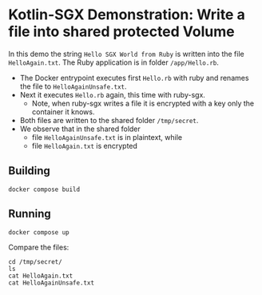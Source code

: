 # Kotlin-SGX Demonstration: Write a file into shared protected Volume

In this demo the string `Hello SGX World from Ruby` is written into the file `HelloAgain.txt`. The Ruby application is in folder `/app/Hello.rb`. 

* The Docker entrypoint executes first `Hello.rb` with ruby and renames the file to `HelloAgainUnsafe.txt`. 
* Next it executes  `Hello.rb` again, this time with ruby-sgx. 
  * Note, when ruby-sgx writes a file it is encrypted with a key only the container it knows.
* Both files are written to the shared folder `/tmp/secret`.
* We observe that in the shared folder
  * file `HelloAgainUnsafe.txt` is in plaintext, while
  * file `HelloAgain.txt` is encrypted


## Building
```
docker compose build
```

## Running
```
docker compose up
```
Compare the files:
```
cd /tmp/secret/
ls
cat HelloAgain.txt
cat HelloAgainUnsafe.txt
```
